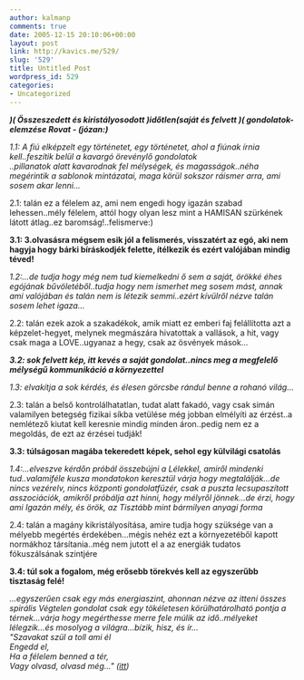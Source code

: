```yaml
---
author: kalmanp
comments: true
date: 2005-12-15 20:10:06+00:00
layout: post
link: http://kavics.me/529/
slug: '529'
title: Untitled Post
wordpress_id: 529
categories:
- Uncategorized
---
```


_**)( Összeszedett és kiristályosodott )időtlen(saját és felvett )( gondolatok-elemzése Rovat - (józan:)**_




_1.1: A fiú elképzelt egy történetet, egy történetet, ahol a fiúnak írnia kell..feszítik belül a kavargó örevénylő gondolatok  
..pillanatok alatt kavarodnak fel mélységek, és magasságok..néha megérintik a sablonok mintázatai, maga körül sokszor ráismer arra, ami sosem akar lenni..._




2.1: talán ez a félelem az, ami nem engedi hogy igazán szabad lehessen..mély félelem, attól hogy olyan lesz mint a HAMISAN szürkének látott átlag..ez baromság!..felismerve:)




**3.1: 3.olvasásra mégsem esik jól a felismerés, visszatért az egó, aki nem hagyja hogy bárki bíráskodjék felette, ítélkezik és ezért valójában mindig téved!**




_1.2:...de tudja hogy még nem tud kiemelkedni ő sem a saját, örökké éhes egójának bűvöletéből..tudja hogy nem ismerhet meg sosem mást, annak ami valójában és talán nem is létezik semmi..ezért kívülről nézve talán sosem lehet igaza..._




2.2: talán ezek azok a szakadékok, amik miatt ez emberi faj felállította azt a képzelet-hegyet, melynek megmászára hivatottak a vallások, a hit, vagy csak maga a LOVE..ugyanaz a hegy, csak az ösvények mások...




_**3.2: sok felvett kép, itt kevés a saját gondolat..nincs meg a megfelelő mélységű kommunikáció a környezettel**_




_1.3: elvakítja a sok kérdés, és élesen görcsbe rándul benne a rohanó világ..._




2.3: talán a belső kontrolálhatatlan, tudat alatt fakadó, vagy csak simán valamilyen betegség fizikai síkba vetülése még jobban elmélyíti az érzést..a nemlétező kiutat kell keresnie mindig minden áron..pedig nem ez a megoldás, de ezt az érzései tudják!




**3.3: túlságosan magába tekeredett képek, sehol egy külvilági csatolás**




_1.4:...elveszve kérdőn próbál összebújni a Lélekkel, amiről mindenki tud..valamiféle kusza mondatokon keresztül várja hogy megtalálják...de nincs vezérelv, nincs központi gondolatfüzér, csak a puszta lecsupaszított asszociációk, amikről próbálja azt hinni, hogy mélyről jönnek...de érzi, hogy ami Igazán mély, és örök, az Tisztább mint bármilyen anyagi forma_




2.4: talán a magány kikristályosítása, amire tudja hogy szüksége van a mélyebb megértés érdekében...mégis nehéz ezt a környezetéből kapott normákhoz társítania..még nem jutott el a az energiák tudatos fókuszálsának szintjére




**3.4: túl sok a fogalom, még erősebb törekvés kell az egyszerűbb tisztaság felé!**




_...egyszerűen csak egy más energiaszint, ahonnan nézve az itteni összes spirális Végtelen gondolat csak egy tökéletesen körülhatárolható pontja a térnek...várja hogy megérthesse merre fele múlik az idő..mélyeket lélegzik...és mosolyog a világra...bízik, hisz, és ír...  
"Szavakat szül a toll ami él  
Engedd el,  
Ha a félelem benned a tér,  
Vagy olvasd, olvasd még..." (_[_itt_](http://www.blackout.hu/albumok/ezustkotet)_)_

